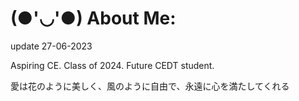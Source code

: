 # (●'◡'●) About Me:
update 27-06-2023

Aspiring CE. Class of 2024. Future CEDT student.

愛は花のように美しく、風のように自由で、永遠に心を満たしてくれる
